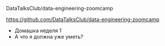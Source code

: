 DataTalksClub/data-engineering-zoomcamp

https://github.com/DataTalksClub/data-engineering-zoomcamp

* Домашка неделя 1
* А что я должна уже уметь?
